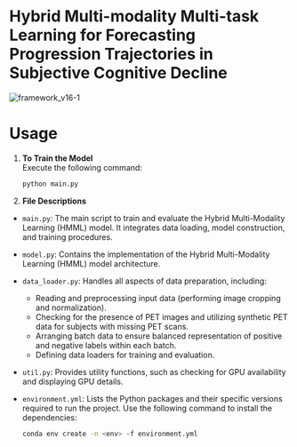 # Hybrid Multi-modality Multi-task Learning for Forecasting Progression Trajectories in Subjective Cognitive Decline
![framework_v16-1](https://github.com/user-attachments/assets/2e4e1442-cb19-4a8d-b9b6-e3b6f6c06915)


# Usage
1. **To Train the Model**  
   Execute the following command:  
   ```bash
   python main.py

2. **File Descriptions**
- `main.py`: The main script to train and evaluate the Hybrid Multi-Modality Learning (HMML) model. It integrates data loading, model construction, and training procedures.

- `model.py`: Contains the implementation of the Hybrid Multi-Modality Learning (HMML) model architecture.

- `data_loader.py`: Handles all aspects of data preparation, including:
  - Reading and preprocessing input data (performing image cropping and normalization).
  - Checking for the presence of PET images and utilizing synthetic PET data for subjects with missing PET scans.
  - Arranging batch data to ensure balanced representation of positive and negative labels within each batch.
  - Defining data loaders for training and evaluation.

- `util.py`: Provides utility functions, such as checking for GPU availability and displaying GPU details.
- `environment.yml`: Lists the Python packages and their specific versions required to run the project. Use the following command to install the dependencies:
   ```bash
   conda env create -n <env> -f environment.yml
